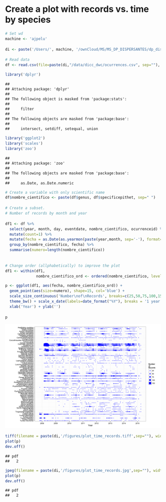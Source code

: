 Create a plot with records vs. time by species
==============================================

``` r
# Set wd 
machine <- 'ajpelu'

di <- paste('/Users/', machine, '/ownCloud/MS/MS_DP_DISPERSANTES/dp_dispersantes', sep='')

# Read data
df <- read.csv(file=paste(di,"/data/dicc_dwc/ocurrences.csv", sep=""), header=TRUE, sep=";")
```

``` r
library('dplyr')
```

    ## 
    ## Attaching package: 'dplyr'
    ## 
    ## The following object is masked from 'package:stats':
    ## 
    ##     filter
    ## 
    ## The following objects are masked from 'package:base':
    ## 
    ##     intersect, setdiff, setequal, union

``` r
library('ggplot2')
library('scales')
library('zoo')
```

    ## 
    ## Attaching package: 'zoo'
    ## 
    ## The following objects are masked from 'package:base':
    ## 
    ##     as.Date, as.Date.numeric

``` r
# Create a variable with only scientific name
df$nombre_cientifico <- paste(df$genus, df$specificepithet, sep=" ")

# Create a subset. 
# Number of records by month and year 

df1 <- df %>% 
  select(year, month, day, eventdate, nombre_cientifico, ocurrenceid) %>% 
  mutate(count=1) %>% 
  mutate(fecha = as.Date(as.yearmon(paste(year,month, sep='-'), format='%Y-%m'))) %>%
  group_by(nombre_cientifico, fecha) %>% 
  summarise(numero=length(nombre_cientifico))


# Change order (allphabetically) to improve the plot
df1 <- within(df1, 
              nombre_cientifico_ord <- ordered(nombre_cientifico, levels=rev(sort(unique(nombre_cientifico)))))
```

``` r
p <- ggplot(df1, aes(fecha, nombre_cientifico_ord)) + 
  geom_point(aes(size=numero), shape=15, col='blue') + 
  scale_size_continuous('Number\nof\nRecords', breaks=c(25,50,75,100,150))+
  theme_bw() + scale_x_date(labels=date_format("%Y"), breaks = '1 year') +
  xlab('Year') + ylab('')

p 
```

![plot of chunk plot](plot_time_coverage_files/figure-markdown_github/plot.png)

``` r
tiff(filename = paste(di,'/figures/plot_time_records.tiff',sep=""), width = 1400, height = 1200)
plot(p)
dev.off()
```

    ## pdf 
    ##   2

``` r
jpeg(filename = paste(di,'/figures/plot_time_records.jpg',sep=""), width = 1400, height = 1200)
plot(p)
dev.off()
```

    ## pdf 
    ##   2
